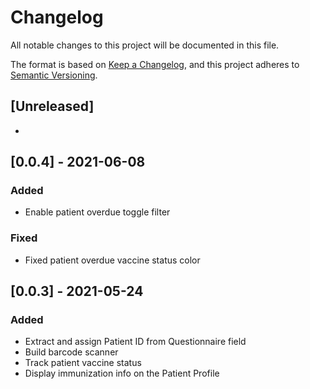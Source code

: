 # Changelog
All notable changes to this project will be documented in this file.

The format is based on [Keep a Changelog](https://keepachangelog.com/en/1.0.0/),
and this project adheres to [Semantic Versioning](https://semver.org/spec/v2.0.0.html).

## [Unreleased]
- 
## [0.0.4] - 2021-06-08
### Added

- Enable patient overdue toggle filter

### Fixed

- Fixed patient overdue vaccine status color


## [0.0.3] - 2021-05-24
### Added

- Extract and assign Patient ID from Questionnaire field
- Build barcode scanner
- Track patient vaccine status
- Display immunization info on the Patient Profile 
